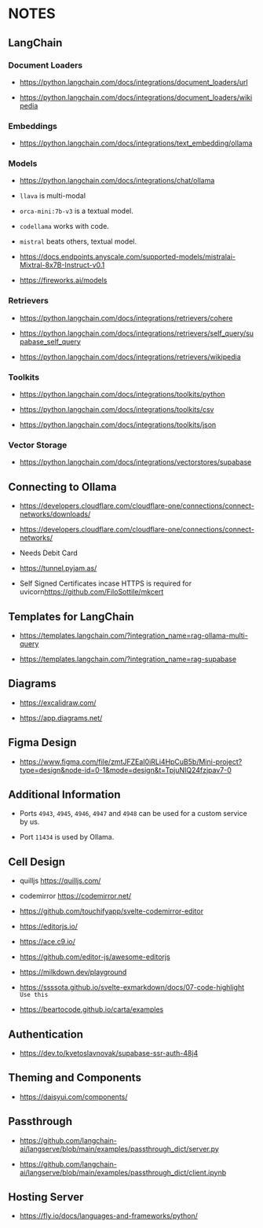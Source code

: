 # NOTES

## LangChain

### Document Loaders

-   <https://python.langchain.com/docs/integrations/document_loaders/url>

-   <https://python.langchain.com/docs/integrations/document_loaders/wikipedia>

### Embeddings

-   <https://python.langchain.com/docs/integrations/text_embedding/ollama>

### Models

-   <https://python.langchain.com/docs/integrations/chat/ollama>

-   `llava` is multi-modal

-   `orca-mini:7b-v3` is a textual model.

-   `codellama` works with code.

-   `mistral` beats others, textual model.

-   <https://docs.endpoints.anyscale.com/supported-models/mistralai-Mixtral-8x7B-Instruct-v0.1>

-   <https://fireworks.ai/models>

### Retrievers

-   <https://python.langchain.com/docs/integrations/retrievers/cohere>

-   <https://python.langchain.com/docs/integrations/retrievers/self_query/supabase_self_query>

-   <https://python.langchain.com/docs/integrations/retrievers/wikipedia>

### Toolkits

-   <https://python.langchain.com/docs/integrations/toolkits/python>

-   <https://python.langchain.com/docs/integrations/toolkits/csv>

-   <https://python.langchain.com/docs/integrations/toolkits/json>

### Vector Storage

-   <https://python.langchain.com/docs/integrations/vectorstores/supabase>

## Connecting to Ollama

-   <https://developers.cloudflare.com/cloudflare-one/connections/connect-networks/downloads/>

-   <https://developers.cloudflare.com/cloudflare-one/connections/connect-networks/>

-   Needs Debit Card

-   <https://tunnel.pyjam.as/>

-   Self Signed Certificates incase HTTPS is required for uvicorn<https://github.com/FiloSottile/mkcert>

## Templates for LangChain

-   <https://templates.langchain.com/?integration_name=rag-ollama-multi-query>

-   <https://templates.langchain.com/?integration_name=rag-supabase>

## Diagrams

-   <https://excalidraw.com/>

-   <https://app.diagrams.net/>

## Figma Design

-   <https://www.figma.com/file/zmtJFZEaI0iRLi4HpCuB5b/Mini-project?type=design&node-id=0-1&mode=design&t=TpjuNIQ24fzjpav7-0>

## Additional Information

-   Ports `4943`, `4945`, `4946`, `4947` and `4948` can be used for a custom service by us.

-   Port `11434` is used by Ollama.

## Cell Design

-   quilljs <https://quilljs.com/>

-   codemirror <https://codemirror.net/>

-   <https://github.com/touchifyapp/svelte-codemirror-editor>

-   <https://editorjs.io/>

-   <https://ace.c9.io/>

-   <https://github.com/editor-js/awesome-editorjs>

-   <https://milkdown.dev/playground>

-   <https://ssssota.github.io/svelte-exmarkdown/docs/07-code-highlight> `Use this`
-   <https://beartocode.github.io/carta/examples>

## Authentication

-   <https://dev.to/kvetoslavnovak/supabase-ssr-auth-48j4>

## Theming and Components

-   <https://daisyui.com/components/>

## Passthrough

-   <https://github.com/langchain-ai/langserve/blob/main/examples/passthrough_dict/server.py>

-   <https://github.com/langchain-ai/langserve/blob/main/examples/passthrough_dict/client.ipynb>

## Hosting Server

-   <https://fly.io/docs/languages-and-frameworks/python/>
